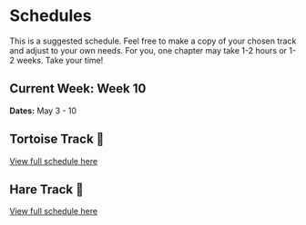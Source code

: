 # Schedules

This is a suggested schedule. Feel free to make a copy of your chosen track and adjust to your own needs. For you, one chapter may take 1-2 hours or 1-2 weeks. Take your time!

## Current Week: Week 10

**Dates:** May 3 - 10

## Tortoise Track 🐢

[View full schedule here](./tortoise_track.md)

## Hare Track 🐇

[View full schedule here](./hare_track.md)
